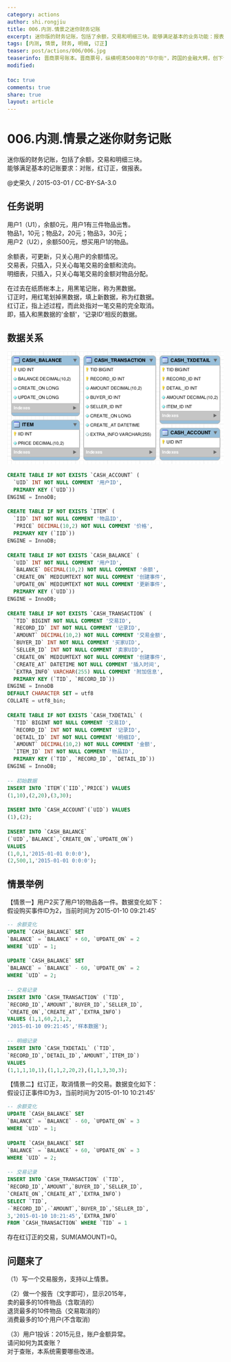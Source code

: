 ```yaml
---
category: actions
author: shi.rongjiu
title: 006.内测.情景之迷你财务记账
excerpt: 迷你版的财务记账，包括了余额，交易和明细三块。能够满足基本的业务功能：报表，对账，红订正。
tags: [内测, 情景, 财务, 明细, 订正]
teaser: post/actions/006/006.jpg
teaserinfo: 晋商票号账本。晋商票号，纵横明清500年的"华尔街"，跨国的金融大鳄，创下诸多辉煌。
modified: 

toc: true
comments: true
share: true
layout: article
---
```


# 006.内测.情景之迷你财务记账

迷你版的财务记账，包括了余额，交易和明细三块。  
能够满足基本的记账要求：对账，红订正，做报表。

@史荣久 / 2015-03-01 / CC-BY-SA-3.0  

## 任务说明

用户1（U1），余额0元，用户1有三件物品出售。  
物品1，10元；物品2，20元；物品3，30元；  
用户2（U2），余额500元，想买用户1的物品。  

余额表，可更新，只关心用户的余额情况。  
交易表，只插入，只关心每笔交易的金额和流向。  
明细表，只插入，只关心每笔交易的金额对物品分配。  

在过去在纸质帐本上，用黑笔记账，称为黑数据。  
订正时，用红笔划掉黑数据，填上新数据，称为红数据。  
红订正，指上述过程，而此处指对一笔交易的完全取消。  
即，插入和黑数据的'金额'，'记录ID'相反的数据。

## 数据关系

![ER图和数据](/images/post/actions/006/erd.png)

``` sql
CREATE TABLE IF NOT EXISTS `CASH_ACCOUNT` (
  `UID` INT NOT NULL COMMENT '用户ID',
  PRIMARY KEY (`UID`))
ENGINE = InnoDB;

CREATE TABLE IF NOT EXISTS `ITEM` (
  `IID` INT NOT NULL COMMENT '物品ID',
  `PRICE` DECIMAL(10,2) NOT NULL COMMENT '价格',
  PRIMARY KEY (`IID`))
ENGINE = InnoDB;

CREATE TABLE IF NOT EXISTS `CASH_BALANCE` (
  `UID` INT NOT NULL COMMENT '用户ID',
  `BALANCE` DECIMAL(10,2) NOT NULL COMMENT '余额',
  `CREATE_ON` MEDIUMTEXT NOT NULL COMMENT '创建事件',
  `UPDATE_ON` MEDIUMTEXT NOT NULL COMMENT '更新事件',
  PRIMARY KEY (`UID`))
ENGINE = InnoDB;

CREATE TABLE IF NOT EXISTS `CASH_TRANSACTION` (
  `TID` BIGINT NOT NULL COMMENT '交易ID',
  `RECORD_ID` INT NOT NULL COMMENT '记录ID',
  `AMOUNT` DECIMAL(10,2) NOT NULL COMMENT '交易金额',
  `BUYER_ID` INT NOT NULL COMMENT '买家UID',
  `SELLER_ID` INT NOT NULL COMMENT '卖家UID',
  `CREATE_ON` MEDIUMTEXT NOT NULL COMMENT '创建事件',
  `CREATE_AT` DATETIME NOT NULL COMMENT '插入时间',
  `EXTRA_INFO` VARCHAR(255) NULL COMMENT '附加信息',
  PRIMARY KEY (`TID`, `RECORD_ID`))
ENGINE = InnoDB
DEFAULT CHARACTER SET = utf8
COLLATE = utf8_bin;

CREATE TABLE IF NOT EXISTS `CASH_TXDETAIL` (
  `TID` BIGINT NOT NULL COMMENT '交易ID',
  `RECORD_ID` INT NOT NULL COMMENT '记录ID',
  `DETAIL_ID` INT NOT NULL COMMENT '明细ID',
  `AMOUNT` DECIMAL(10,2) NOT NULL COMMENT '金额',
  `ITEM_ID` INT NOT NULL COMMENT '物品ID',
  PRIMARY KEY (`TID`, `RECORD_ID`, `DETAIL_ID`))
ENGINE = InnoDB;

-- 初始数据
INSERT INTO `ITEM`(`IID`,`PRICE`) VALUES
(1,10),(2,20),(3,30);

INSERT INTO `CASH_ACCOUNT`(`UID`) VALUES
(1),(2);

INSERT INTO `CASH_BALANCE`
(`UID`,`BALANCE`,`CREATE_ON`,`UPDATE_ON`)
VALUES
(1,0,1,'2015-01-01 0:0:0'),
(2,500,1,'2015-01-01 0:0:0');
```

## 情景举例

【情景一】用户2买了用户1的物品各一件。数据变化如下：  
假设购买事件ID为2，当前时间为'2015-01-10 09:21:45'

```sql
-- 余额变化
UPDATE `CASH_BALANCE` SET 
`BALANCE` = `BALANCE` + 60, `UPDATE_ON` = 2
WHERE `UID` = 1;

UPDATE `CASH_BALANCE` SET 
`BALANCE` = `BALANCE` - 60, `UPDATE_ON` = 2
WHERE `UID` = 2;

-- 交易记录
INSERT INTO `CASH_TRANSACTION` (`TID`,
`RECORD_ID`,`AMOUNT`,`BUYER_ID`,`SELLER_ID`,
`CREATE_ON`,`CREATE_AT`,`EXTRA_INFO`)
VALUES (1,1,60,2,1,2,
'2015-01-10 09:21:45','样本数据');

-- 明细记录
INSERT INTO `CASH_TXDETAIL` (`TID`,
`RECORD_ID`,`DETAIL_ID`,`AMOUNT`,`ITEM_ID`)
VALUES
(1,1,1,10,1),(1,1,2,20,2),(1,1,3,30,3);
```

【情景二】红订正，取消情景一的交易。数据变化如下：  
假设订正事件ID为3，当前时间为'2015-01-10 10:21:45'

```sql
-- 余额变化
UPDATE `CASH_BALANCE` SET 
`BALANCE` = `BALANCE` - 60, `UPDATE_ON` = 3
WHERE `UID` = 1;

UPDATE `CASH_BALANCE` SET 
`BALANCE` = `BALANCE` + 60, `UPDATE_ON` = 3
WHERE `UID` = 2;

-- 交易记录
INSERT INTO `CASH_TRANSACTION` (`TID`,
`RECORD_ID`,`AMOUNT`,`BUYER_ID`,`SELLER_ID`,
`CREATE_ON`,`CREATE_AT`,`EXTRA_INFO`)
SELECT `TID`,
-`RECORD_ID`,-`AMOUNT`,`BUYER_ID`,`SELLER_ID`,
3,'2015-01-10 10:21:45',`EXTRA_INFO`
FROM `CASH_TRANSACTION` WHERE `TID` = 1
```
存在红订正的交易，SUM(AMOUNT)=0。

## 问题来了

（1）写一个交易服务，支持以上情景。

（2）做一个报告（文字即可），显示2015年，  
卖的最多的10件物品（含取消的）  
退货最多的10件物品（交易取消的）  
消费最多的10个用户(不含取消)  

（3）用户1投诉：2015元旦，账户金额异常。  
请问如何为其查账？  
对于查账，本系统需要哪些改进。
